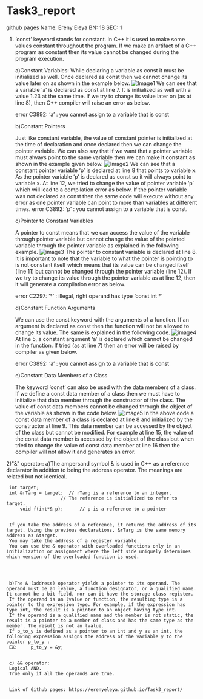 # Task3_report
github pages
Name: Ereny Eleya
BN: 18
SEC: 1
1) ‘const’ keyword stands for constant. In C++ it is used to make some values constant throughout the program. If we make an artifact of a C++ program as constant then its value cannot be changed during the program execution.


   a)Constant Variables:
     While declaring a variable as const it must be initialized as well. Once declared as const then we cannot change its value later on as shown in the example below.
     ![Image1](https://imgur.com/a/NqxzXKm)
     We can see that a variable ‘a’ is declared as const at line 7. It is initialized as well with a value 1.23 at the same time. If we try to change its value later on (as at line 8), then C++ compiler will raise an error as below.

     error C3892: ‘a’ : you cannot assign to a variable that is const





   b)Constant Pointers

     Just like constant variable, the value of constant pointer is initialized at the time of declaration and once declared then we can change the pointer variable. We can also say that if we want that a pointer variable must always point to the same variable then we can make it constant as shown in the example given below.
     ![Image2](https://imgur.com/WSAffhK)
      We can see that a constant pointer variable ‘p’ is declared at line 8 that points to variable x. As the pointer variable ‘p’ is declared as const so it will always point to variable x. At line 12, we tried to change the value of pointer variable ‘p’ which will lead to a compilation error as below. If the pointer variable was not declared as const then the same code will execute without any error as one pointer variable can point to more than variables at different times.
      error C3892: ‘p’ : you cannot assign to a variable that is const.





   c)Pointer to Constant Variables

     A pointer to const means that we can access the value of the variable through pointer variable but cannot change the value of the pointed variable through the pointer variable as explained in the following example.
     ![image3](https://imgur.com/e6wF6db)
     The pointer to constant variable is declared at line 8. It is important to note that the variable to what the pointer is pointing to is not constant itself which means that its value can be changed itself (line 11) but cannot be changed through the pointer variable (line 12). If we try to change its value through the pointer variable as at line 12, then it will generate a compilation error as below.

     error C2297: ‘*’ : illegal, right operand has type ‘const int *’




   d)Constant Function Arguments

     We can use the const keyword with the arguments of a function. If an argument is declared as const then the function will not be allowed to change its value. The same is explained in the following code.
     ![image4](https://imgur.com/D1M0ZD9)
     At line 5, a constant argument ‘a’ is declared which cannot be changed in the function. If tried (as at line 7) then an error will be raised by compiler as given below.

     error C3892: ‘a’ : you cannot assign to a variable that is const





   e)Constant Data Members of a Class

     The keyword ‘const’ can also be used with the data members of a class. If we define a const data member of a class then we must have to initialize that data member through the constructor of the class. The value of const data members cannot be changed through the object of the variable as shown in the code below.
     ![image5](https://imgur.com/KxE8nq5)
     In the above code a const data member of a class is declared at line 8 and initialized by the constructor at line 9. This data member can be accessed by the object of the class but cannot be modified. For example at line 15, the value of the const data member is accessed by the object of the class but when tried to change the value of const data member at line 16 then the compiler will not allow it and generates an error.
   
2)"&" operator:
     a)The ampersand symbol & is used in C++ as a reference declarator in addition to being the address operator. The meanings are related but not identical.

     int target;
     int &rTarg = target;  // rTarg is a reference to an integer.
                        // The reference is initialized to refer to target.
         void f(int*& p);      // p is a reference to a pointer


     If you take the address of a reference, it returns the address of its target. Using the previous declarations, &rTarg is the same memory address as &target.
     You may take the address of a register variable.
     You can use the & operator with overloaded functions only in an initialization or assignment where the left side uniquely determines which version of the overloaded function is used.


     

     b)The & (address) operator yields a pointer to its operand. The operand must be an lvalue, a function designator, or a qualified name. It cannot be a bit field, nor can it have the storage class register.
     If the operand is an lvalue or function, the resulting type is a pointer to the expression type. For example, if the expression has type int, the result is a pointer to an object having type int.
     If the operand is a qualified name and the member is not static, the result is a pointer to a member of class and has the same type as the member. The result is not an lvalue.
     If p_to_y is defined as a pointer to an int and y as an int, the following expression assigns the address of the variable y to the pointer p_to_y :
     EX:     p_to_y = &y;


     c) && operator:
     Logical AND.
     True only if all the operands are true.


     Link of Github pages: https://erenyeleya.github.io/Task3_report/





